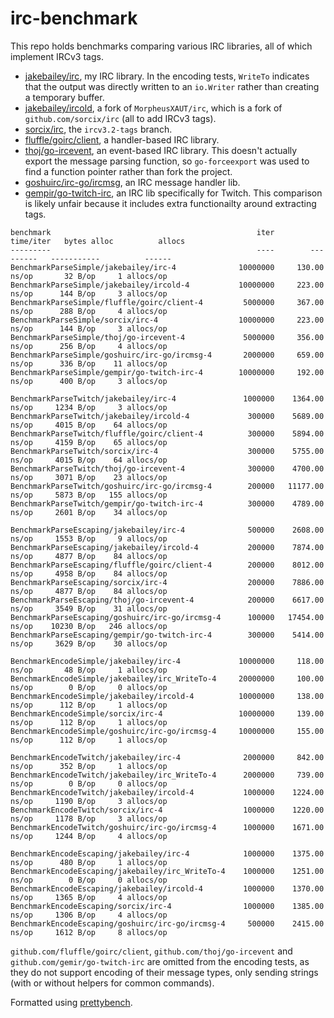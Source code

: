 # irc-benchmark

This repo holds benchmarks comparing various IRC libraries, all of which implement IRCv3 tags.

- [jakebailey/irc](https://github.com/jakebailey/irc), my IRC library. In the encoding tests,
`WriteTo` indicates that the output was directly written to an `io.Writer`
rather than creating a temporary buffer.
- [jakebailey/ircold](https://github.com/jakebailey/ircold), a fork of `MorpheusXAUT/irc`, which is a fork of
`github.com/sorcix/irc` (all to add IRCv3 tags).
- [sorcix/irc](https://github.com/sorcix/irc), the `ircv3.2-tags` branch.
- [fluffle/goirc/client](https://github.com/fluffle/goirc/client), a handler-based IRC library.
- [thoj/go-ircevent](https://github.com/thoj/go-ircevent), an event-based IRC library. This doesn't
actually export the message parsing function, so `go-forceexport` was used
to find a function pointer rather than fork the project.
- [goshuirc/irc-go/ircmsg](https://github.com/goshuirc/irc-go/ircmsg), an IRC message handler lib.
- [gempir/go-twitch-irc](https://github.com/gempir/go-twitch-irc), an IRC lib specifically for Twitch. This
comparison is likely unfair because it includes extra functionailty around
extracting tags.

```
benchmark                                              iter        time/iter   bytes alloc          allocs
---------                                              ----        ---------   -----------          ------
BenchmarkParseSimple/jakebailey/irc-4              10000000     130.00 ns/op       32 B/op     1 allocs/op
BenchmarkParseSimple/jakebailey/ircold-4           10000000     223.00 ns/op      144 B/op     3 allocs/op
BenchmarkParseSimple/fluffle/goirc/client-4         5000000     367.00 ns/op      288 B/op     4 allocs/op
BenchmarkParseSimple/sorcix/irc-4                  10000000     223.00 ns/op      144 B/op     3 allocs/op
BenchmarkParseSimple/thoj/go-ircevent-4             5000000     356.00 ns/op      256 B/op     4 allocs/op
BenchmarkParseSimple/goshuirc/irc-go/ircmsg-4       2000000     659.00 ns/op      336 B/op    11 allocs/op
BenchmarkParseSimple/gempir/go-twitch-irc-4        10000000     192.00 ns/op      400 B/op     3 allocs/op

BenchmarkParseTwitch/jakebailey/irc-4               1000000    1364.00 ns/op     1234 B/op     3 allocs/op
BenchmarkParseTwitch/jakebailey/ircold-4             300000    5689.00 ns/op     4015 B/op    64 allocs/op
BenchmarkParseTwitch/fluffle/goirc/client-4          300000    5894.00 ns/op     4159 B/op    65 allocs/op
BenchmarkParseTwitch/sorcix/irc-4                    300000    5755.00 ns/op     4015 B/op    64 allocs/op
BenchmarkParseTwitch/thoj/go-ircevent-4              300000    4700.00 ns/op     3071 B/op    23 allocs/op
BenchmarkParseTwitch/goshuirc/irc-go/ircmsg-4        200000   11177.00 ns/op     5873 B/op   155 allocs/op
BenchmarkParseTwitch/gempir/go-twitch-irc-4          300000    4789.00 ns/op     2601 B/op    34 allocs/op

BenchmarkParseEscaping/jakebailey/irc-4              500000    2608.00 ns/op     1553 B/op     9 allocs/op
BenchmarkParseEscaping/jakebailey/ircold-4           200000    7874.00 ns/op     4877 B/op    84 allocs/op
BenchmarkParseEscaping/fluffle/goirc/client-4        200000    8012.00 ns/op     4958 B/op    84 allocs/op
BenchmarkParseEscaping/sorcix/irc-4                  200000    7886.00 ns/op     4877 B/op    84 allocs/op
BenchmarkParseEscaping/thoj/go-ircevent-4            200000    6617.00 ns/op     3549 B/op    31 allocs/op
BenchmarkParseEscaping/goshuirc/irc-go/ircmsg-4      100000   17454.00 ns/op    10230 B/op   246 allocs/op
BenchmarkParseEscaping/gempir/go-twitch-irc-4        300000    5414.00 ns/op     3629 B/op    30 allocs/op

BenchmarkEncodeSimple/jakebailey/irc-4             10000000     118.00 ns/op       48 B/op     1 allocs/op
BenchmarkEncodeSimple/jakebailey/irc_WriteTo-4     20000000     100.00 ns/op        0 B/op     0 allocs/op
BenchmarkEncodeSimple/jakebailey/ircold-4          10000000     138.00 ns/op      112 B/op     1 allocs/op
BenchmarkEncodeSimple/sorcix/irc-4                 10000000     139.00 ns/op      112 B/op     1 allocs/op
BenchmarkEncodeSimple/goshuirc/irc-go/ircmsg-4     10000000     155.00 ns/op      112 B/op     1 allocs/op

BenchmarkEncodeTwitch/jakebailey/irc-4              2000000     842.00 ns/op      352 B/op     1 allocs/op
BenchmarkEncodeTwitch/jakebailey/irc_WriteTo-4      2000000     739.00 ns/op        0 B/op     0 allocs/op
BenchmarkEncodeTwitch/jakebailey/ircold-4           1000000    1224.00 ns/op     1190 B/op     3 allocs/op
BenchmarkEncodeTwitch/sorcix/irc-4                  1000000    1220.00 ns/op     1178 B/op     3 allocs/op
BenchmarkEncodeTwitch/goshuirc/irc-go/ircmsg-4      1000000    1671.00 ns/op     1244 B/op     4 allocs/op

BenchmarkEncodeEscaping/jakebailey/irc-4            1000000    1375.00 ns/op      480 B/op     1 allocs/op
BenchmarkEncodeEscaping/jakebailey/irc_WriteTo-4    1000000    1251.00 ns/op        0 B/op     0 allocs/op
BenchmarkEncodeEscaping/jakebailey/ircold-4         1000000    1370.00 ns/op     1365 B/op     4 allocs/op
BenchmarkEncodeEscaping/sorcix/irc-4                1000000    1385.00 ns/op     1306 B/op     4 allocs/op
BenchmarkEncodeEscaping/goshuirc/irc-go/ircmsg-4     500000    2415.00 ns/op     1612 B/op     8 allocs/op
```

`github.com/fluffle/goirc/client`, `github.com/thoj/go-ircevent` and `github.com/gemir/go-twitch-irc`
are omitted from the encoding tests,
as they do not support encoding of their message types, only sending strings (with or without helpers
for common commands).


Formatted using [prettybench](https://github.com/cespare/prettybench).